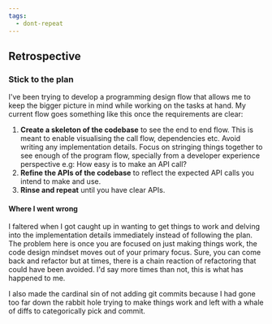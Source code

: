 ```yaml
---
tags:
  - dont-repeat
---
```

## Retrospective

### Stick to the plan

I've been trying to develop a programming  design flow that allows me to keep the bigger picture in mind while working on the tasks
at hand. My current flow goes something like this once the requirements are clear:

1. **Create a skeleton of the codebase** to see the end to end flow. This is meant to enable visualising the call flow, dependencies
   etc. Avoid writing any implementation details. Focus on stringing things together to see enough of the program flow, specially
   from a developer experience perspective e.g: How easy is to make an API call? 
2. **Refine the APIs of the codebase** to reflect the expected API calls you intend to make and use.
3. **Rinse and repeat** until you have clear APIs.

#### Where I went wrong

I faltered when I got caught up in wanting to get things to work and delving into the implementation details immediately instead of following the plan. The problem here is once you are focused on just making things work, the code design mindset moves out of your primary focus. Sure,
you can come back and refactor but at times, there is a chain reaction of refactoring that could have been avoided. I'd say more times
than not, this is what has happened to me.

I also made the cardinal sin of not adding git commits because I had gone too far down the rabbit hole trying to make things work and left with a whale of diffs to categorically pick and commit.
